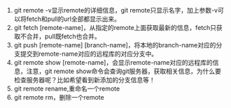 1. git remote -v显示remote的详细信息，git remote只显示名字，加上参数-v可以将fetch和pull的url全部都显示出来。
2. git fetch [remote-name]，从指定的remote上面获取最新的信息，fetch只获取不合并，pull既fetch也合并。
3. git push [remote-name] [branch-name]，将本地的branch-name对应的分支提交到remote-name对应的远程库的对应分支中。
4. git remote show [remote-name]，会显示remote-name对应的远程库的信息，注意，git remote show命令会查询git服务器，获取相关信息，为什么要检查服务器呢？比如希望看到新添加的分支信息等！
5. git remote rename,重命名一个remote
6. git remote rm，删除一个remote